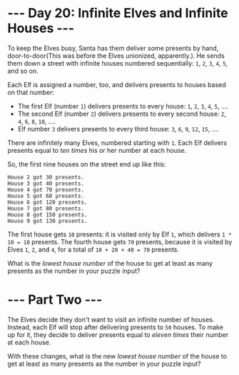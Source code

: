 ﻿# --- Day 20: Infinite Elves and Infinite Houses ---

To keep the Elves busy, Santa has them deliver some presents by hand, door-to-door(This was before the Elves unionized, apparently.).  He sends them down a street with infinite houses numbered sequentially: ```1```, ```2```, ```3```, ```4```, ```5```, and so on.

Each Elf is assigned a number, too, and delivers presents to houses based on that number:


* The first Elf (number ```1```) delivers presents to every house: ```1```, ```2```, ```3```, ```4```, ```5```, ....
* The second Elf (number ```2```) delivers presents to every second house: ```2```, ```4```, ```6```, ```8```, ```10```, ....
* Elf number ```3``` delivers presents to every third house: ```3```, ```6```, ```9```, ```12```, ```15```, ....


There are infinitely many Elves, numbered starting with ```1```.  Each Elf delivers presents equal to *ten times* his or her number at each house.

So, the first nine houses on the street end up like this:

```House 1 got 10 presents.
House 2 got 30 presents.
House 3 got 40 presents.
House 4 got 70 presents.
House 5 got 60 presents.
House 6 got 120 presents.
House 7 got 80 presents.
House 8 got 150 presents.
House 9 got 130 presents.
```

The first house gets ```10``` presents: it is visited only by Elf ```1```, which delivers ```1 * 10 = 10``` presents.  The fourth house gets ```70``` presents, because it is visited by Elves ```1```, ```2```, and ```4```, for a total of ```10 + 20 + 40 = 70``` presents.

What is the *lowest house number* of the house to get at least as many presents as the number in your puzzle input?

# --- Part Two ---

The Elves decide they don't want to visit an infinite number of houses.  Instead, each Elf will stop after delivering presents to ```50``` houses.  To make up for it, they decide to deliver presents equal to *eleven times* their number at each house.

With these changes, what is the new *lowest house number* of the house to get at least as many presents as the number in your puzzle input?